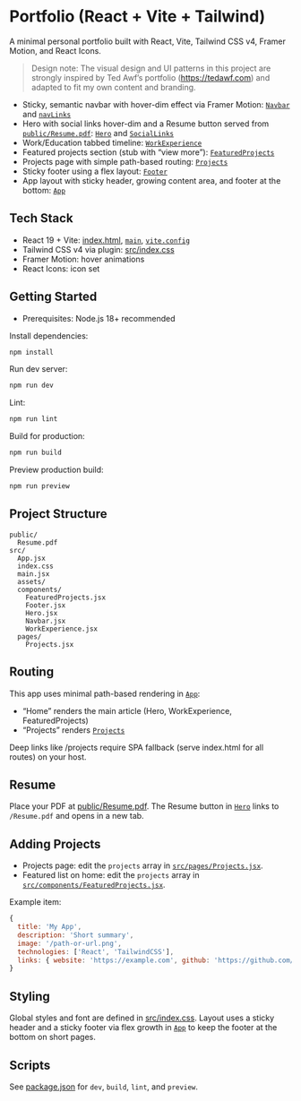 # Portfolio (React + Vite + Tailwind)

A minimal personal portfolio built with React, Vite, Tailwind CSS v4, Framer Motion, and React Icons.

> Design note: The visual design and UI patterns in this project are strongly inspired by Ted Awf’s portfolio (https://tedawf.com) and adapted to fit my own content and branding.

- Sticky, semantic navbar with hover-dim effect via Framer Motion: [`Navbar`](src/components/Navbar.jsx) and [`navLinks`](src/components/Navbar.jsx)
- Hero with social links hover-dim and a Resume button served from [`public/Resume.pdf`](public/Resume.pdf): [`Hero`](src/components/Hero.jsx) and [`SocialLinks`](src/components/Hero.jsx)
- Work/Education tabbed timeline: [`WorkExperience`](src/components/WorkExperience.jsx)
- Featured projects section (stub with “view more”): [`FeaturedProjects`](src/components/FeaturedProjects.jsx)
- Projects page with simple path-based routing: [`Projects`](src/pages/Projects.jsx)
- Sticky footer using a flex layout: [`Footer`](src/components/Footer.jsx)
- App layout with sticky header, growing content area, and footer at the bottom: [`App`](src/App.jsx)

## Tech Stack

- React 19 + Vite: [index.html](index.html), [`main`](src/main.jsx), [`vite.config`](vite.config.js)
- Tailwind CSS v4 via plugin: [src/index.css](src/index.css)
- Framer Motion: hover animations
- React Icons: icon set

## Getting Started

- Prerequisites: Node.js 18+ recommended

Install dependencies:

```sh
npm install
```

Run dev server:

```sh
npm run dev
```

Lint:

```sh
npm run lint
```

Build for production:

```sh
npm run build
```

Preview production build:

```sh
npm run preview
```

## Project Structure

```
public/
  Resume.pdf
src/
  App.jsx
  index.css
  main.jsx
  assets/
  components/
    FeaturedProjects.jsx
    Footer.jsx
    Hero.jsx
    Navbar.jsx
    WorkExperience.jsx
  pages/
    Projects.jsx
```

## Routing

This app uses minimal path-based rendering in [`App`](src/App.jsx):

- “Home” renders the main article (Hero, WorkExperience, FeaturedProjects)
- “Projects” renders [`Projects`](src/pages/Projects.jsx)

Deep links like /projects require SPA fallback (serve index.html for all routes) on your host.

## Resume

Place your PDF at [public/Resume.pdf](public/Resume.pdf). The Resume button in [`Hero`](src/components/Hero.jsx) links to `/Resume.pdf` and opens in a new tab.

## Adding Projects

- Projects page: edit the `projects` array in [`src/pages/Projects.jsx`](src/pages/Projects.jsx).
- Featured list on home: edit the `projects` array in [`src/components/FeaturedProjects.jsx`](src/components/FeaturedProjects.jsx).

Example item:

```js
{
  title: 'My App',
  description: 'Short summary',
  image: '/path-or-url.png',
  technologies: ['React', 'TailwindCSS'],
  links: { website: 'https://example.com', github: 'https://github.com/me/app' },
}
```

## Styling

Global styles and font are defined in [src/index.css](src/index.css). Layout uses a sticky header and a sticky footer via flex growth in [`App`](src/App.jsx) to keep the footer at the bottom on short pages.

## Scripts

See [package.json](package.json) for `dev`, `build`, `lint`, and `preview`.
